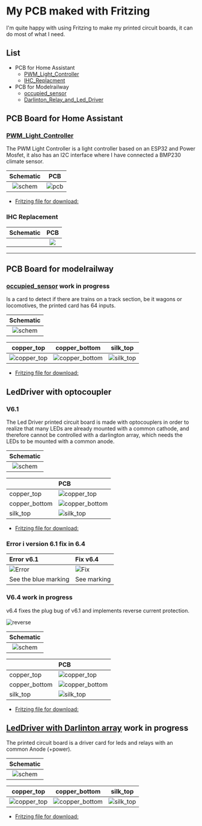 # My PCB maked with Fritzing

I'm quite happy with using Fritzing to make my printed circuit boards, it can do most of what I need.

## List

* PCB for Home Assistant
  * [PWM_Light_Controller](./PWM_Light_Controller/PWM_Light_Controler_v1_3/PWM_Light_Controler_v1_3.fzz)
  * [IHC_Replacment](./README.md#ihc-replacement)
* PCB for Modelrailway
  * [occupied_sensor](./occupied_sensor/)
  * [Darlinton_Relay_and_Led_Driver](./Darlinton_Relay_and_Led_Driver/)

## PCB Board for Home Assistant

### [PWM_Light_Controller](./PWM_Light_Controller/PWM_Light_Controler_v1_3/PWM_Light_Controler_v1_3.fzz)

The PWM Light Controller is a light controller based on an ESP32 and Power Mosfet, it also has an I2C interface where I have connected a BMP230 climate sensor.

|Schematic|PCB|
|:---:|:---:|
|![schem](./PWM_Light_Controller/PWM_Light_Controler_v1_3/PWM_Light_Controler_v1_3_schem.png)|![pcb](./PWM_Light_Controller/PWM_Light_Controler_v1_3/PWM_Light_Controler_v1_3_pcb.png)||

* [Fritzing file for download:](./PWM_Light_Controller/PWM_Light_Controler_v1_3/PWM_Light_Controler_v1_3.fzz)

### IHC Replacement

|Schematic|PCB|
|:---:|:---:|
||![](./IHC_Replacment/Images/IHC_Replacment_001_pcb.png)

<hr>

## PCB Board for modelrailway

### [occupied_sensor](./occupied_sensor/) work in progress

Is a card to detect if there are trains on a track section, be it wagons or locomotives, the printed card has 64 inputs.

|Schematic|
|:---:|
|![schem](./occupied_sensor/v1/occupied_sensor_schem.png)|

|copper_top|copper_bottom|silk_top|
|:---:|:---:|:---:|
|![copper_top](./occupied_sensor/v1/svg/occupied_sensor_etch_copper_top.svg)|![copper_bottom](./occupied_sensor/v1/svg/occupied_sensor_etch_copper_bottom.svg)|![silk_top](./occupied_sensor/v1/svg/occupied_sensor_etch_silk_top.svg)|

* [Fritzing file for download:](./occupied_sensor/v1/occupied_sensor.fzz)

## LedDriver with optocoupler

### V6.1

The Led Driver printed circuit board is made with optocouplers in order to realize that many LEDs are already mounted with a common cathode, and therefore cannot be controlled with a darlington array, which needs the LEDs to be mounted with a common anode.

|Schematic|
|:---:|
|![schem](./LedDriver/v6.1/png/Skærmbillede%20fra%202023-11-05%2021-52-42.png)|

||PCB|
|:---|:---|
|copper_top|![copper_top](./LedDriver/v6.1/svg/PCB-LedDriver-V6.1_etch_copper_top.svg)|
|copper_bottom|![copper_bottom](./LedDriver/v6.1/svg/PCB-LedDriver-V6.1_etch_copper_bottom.svg)|
|silk_top|![silk_top](./LedDriver/v6.1/svg/PCB-LedDriver-V6.1_etch_silk_top.svg)|

* [Fritzing file for download:](./LedDriver/v6.1/PCB-LedDriver-V6.1.fzz)

### Error i version 6.1 fix in 6.4

|Error v6.1|Fix v6.4|
|:---|:---|
|![Error](./LedDriver/v6.1/png/PCB-Error-V6.1_schem.png)|![Fix](./LedDriver/v6.1/png/PCB-Fix-V6.4_schem.png)
|See the blue marking|See marking|

### V6.4 work in progress

v6.4 fixes the plug bug of v6.1 and implements reverse current protection.

![reverse](./LedDriver/ReverseProtection/Reverseprotection%20_schem.png)

|Schematic|
|:---:|
|![schem](./LedDriver/v6.4/png/PCB-LedDriver-V6.4_schem.png)|

||PCB|
|:---|:---|
|copper_top|![copper_top](./LedDriver/v6.4/svg/PCB-LedDriver-V6.4_etch_copper_top.svg)|
|copper_bottom|![copper_bottom](./LedDriver/v6.4/svg/PCB-LedDriver-V6.4_etch_copper_bottom.svg)|
|silk_top|![silk_top](./LedDriver/v6.4/svg/PCB-LedDriver-V6.4_etch_silk_top.svg)|

* [Fritzing file for download:](./LedDriver/v6.4/PCB-LedDriver-V6.4.fzz)

## [LedDriver with Darlinton array](./Darlinton_Relay_and_Led_Driver/) work in progress

The printed circuit board is a driver card for leds and relays with an common Anode (+power).

|Schematic|
|:---:|
|![schem](./Darlinton_Relay_and_Led_Driver/png/PCF8574_ULN2803_schem.png)|

|copper_top|copper_bottom|silk_top|
|:---:|:---:|:---:|
|![copper_top](./Darlinton_Relay_and_Led_Driver/svg/PCF8574_ULN2803_etch_copper_top.svg)|![copper_bottom](./Darlinton_Relay_and_Led_Driver/svg/PCF8574_ULN2803_etch_copper_bottom.svg)|![silk_top](./Darlinton_Relay_and_Led_Driver/svg/PCF8574_ULN2803_etch_silk_top.svg)|

* [Fritzing file for download:](./Darlinton_Relay_and_Led_Driver/PCF8574_ULN2803.fzz)